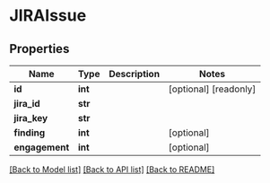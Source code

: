 # JIRAIssue

## Properties
Name | Type | Description | Notes
------------ | ------------- | ------------- | -------------
**id** | **int** |  | [optional] [readonly] 
**jira_id** | **str** |  | 
**jira_key** | **str** |  | 
**finding** | **int** |  | [optional] 
**engagement** | **int** |  | [optional] 

[[Back to Model list]](../README.md#documentation-for-models) [[Back to API list]](../README.md#documentation-for-api-endpoints) [[Back to README]](../README.md)


